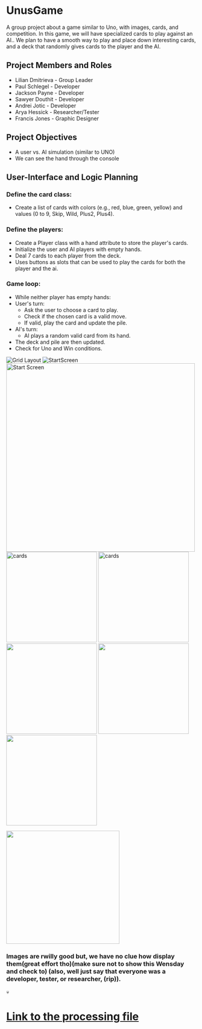 # UnusGame
A group project about a game similar to Uno, with images, cards, and competition. In this game, we will have specialized cards to play against an AI.. We plan to have a smooth way to play and place down interesting cards, and a deck that randomly gives cards to the player and the AI.

##  Project Members and Roles
* Lilian Dmitrieva - Group Leader
* Paul Schlegel - Developer
* Jackson Payne - Developer
* Sawyer Douthit - Developer
* Andrei Jotic - Developer
* Arya Hessick - Researcher/Tester
* Francis Jones - Graphic Designer

## Project Objectives

* A user vs. AI simulation (similar to UNO)
* We can see the hand through the console



## User-Interface and Logic Planning
### Define the card class:
* Create a list of cards with colors (e.g., red, blue, green, yellow) and values (0 to 9, Skip, Wild, Plus2, Plus4).
### Define the players:
* Create a Player class with a hand attribute to store the player's cards.
* Initialize the user and AI players with empty hands.
* Deal 7 cards to each player from the deck.
* Uses buttons as slots that can be used to play the cards for both the player and the ai.
### Game loop:
* While neither player has empty hands:
* User's turn:  
  * Ask the user to choose a card to play.
  * Check if the chosen card is a valid move.
  * If valid, play the card and update the pile.
* AI's turn:
  * AI plays a random valid card from its hand.
 * The deck and pile are then updated.
* Check for Uno and Win conditions.

 ![Grid Layout](https://github.com/LilianDm/UnusGame/blob/main/images/UnusGridLayout.png?raw=true)
 ![StartScreen](https://github.com/LilianDm/UnusGame/blob/main/images/startscreen.arya%20hessick.png?raw=true)
 <img src="https://github.com/LilianDm/UnusGame/blob/main/images/start.png?raw=true" alt="Start Screen" width="500" height="500">
 <img src="https://github.com/LilianDm/UnusGame/blob/main/images/Cards/Untitled66_20240228112406.png?raw=true" alt="cards" width="240" height="240">
 <img src="https://github.com/LilianDm/UnusGame/blob/main/images/blue4.aryahessick.png?raw=true" alt="cards" width="240" height="240">
 <img src= "https://github.com/LilianDm/UnusGame/blob/main/images/Cards/Untitled66_20240228112445.png?raw=true" width="240" height="240">
 <img src="https://github.com/LilianDm/UnusGame/blob/main/images/Cards/Untitled66_20240228112400.png?raw=true" width="240" height="240">
 <img src="https://github.com/LilianDm/UnusGame/blob/main/images/Cards/Cards-5.png?raw=true" width="240" height="240">

 <img src="https://github.com/LilianDm/UnusGame/assets/120538859/68061536-a5cd-46e4-b600-01c2f46f3dd2" width= "300" height = "300">

### Images are  rwilly good but, we have no clue how display them(great effort tho)(make sure not to show this Wensday and check to) (also, well just say that everyone was a developer, tester, or researcher, (rip)).
💀
# [Link to the processing file](https://github.com/LilianDm/UnusGame/files/14562776/UNNNus_Game_734.zip)





